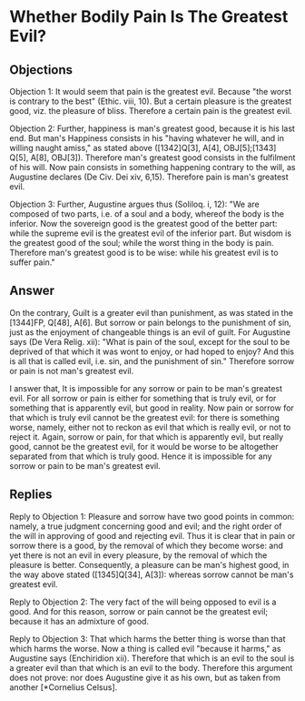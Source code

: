 # Whether Bodily Pain Is The Greatest Evil?

## Objections

Objection 1: It would seem that pain is the greatest evil. Because "the worst is contrary to the best" (Ethic. viii, 10). But a certain pleasure is the greatest good, viz. the pleasure of bliss. Therefore a certain pain is the greatest evil.

Objection 2: Further, happiness is man's greatest good, because it is his last end. But man's Happiness consists in his "having whatever he will, and in willing naught amiss," as stated above ([1342]Q[3], A[4], OBJ[5];[1343] Q[5], A[8], OBJ[3]). Therefore man's greatest good consists in the fulfilment of his will. Now pain consists in something happening contrary to the will, as Augustine declares (De Civ. Dei xiv, 6,15). Therefore pain is man's greatest evil.

Objection 3: Further, Augustine argues thus (Soliloq. i, 12): "We are composed of two parts, i.e. of a soul and a body, whereof the body is the inferior. Now the sovereign good is the greatest good of the better part: while the supreme evil is the greatest evil of the inferior part. But wisdom is the greatest good of the soul; while the worst thing in the body is pain. Therefore man's greatest good is to be wise: while his greatest evil is to suffer pain."

## Answer

On the contrary, Guilt is a greater evil than punishment, as was stated in the [1344]FP, Q[48], A[6]. But sorrow or pain belongs to the punishment of sin, just as the enjoyment of changeable things is an evil of guilt. For Augustine says (De Vera Relig. xii): "What is pain of the soul, except for the soul to be deprived of that which it was wont to enjoy, or had hoped to enjoy? And this is all that is called evil, i.e. sin, and the punishment of sin." Therefore sorrow or pain is not man's greatest evil.

I answer that, It is impossible for any sorrow or pain to be man's greatest evil. For all sorrow or pain is either for something that is truly evil, or for something that is apparently evil, but good in reality. Now pain or sorrow for that which is truly evil cannot be the greatest evil: for there is something worse, namely, either not to reckon as evil that which is really evil, or not to reject it. Again, sorrow or pain, for that which is apparently evil, but really good, cannot be the greatest evil, for it would be worse to be altogether separated from that which is truly good. Hence it is impossible for any sorrow or pain to be man's greatest evil.

## Replies

Reply to Objection 1: Pleasure and sorrow have two good points in common: namely, a true judgment concerning good and evil; and the right order of the will in approving of good and rejecting evil. Thus it is clear that in pain or sorrow there is a good, by the removal of which they become worse: and yet there is not an evil in every pleasure, by the removal of which the pleasure is better. Consequently, a pleasure can be man's highest good, in the way above stated ([1345]Q[34], A[3]): whereas sorrow cannot be man's greatest evil.

Reply to Objection 2: The very fact of the will being opposed to evil is a good. And for this reason, sorrow or pain cannot be the greatest evil; because it has an admixture of good.

Reply to Objection 3: That which harms the better thing is worse than that which harms the worse. Now a thing is called evil "because it harms," as Augustine says (Enchiridion xii). Therefore that which is an evil to the soul is a greater evil than that which is an evil to the body. Therefore this argument does not prove: nor does Augustine give it as his own, but as taken from another [*Cornelius Celsus].